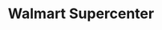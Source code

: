 ---
title: "Walmart Supercenter"
url: /mckinney/walmart-supercenter-north-custer-road/
shop: Supermarkt
---